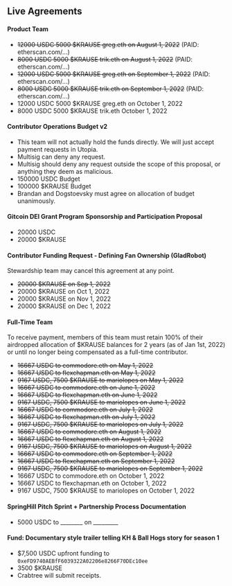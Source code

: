 ## Live Agreements

#### Product Team
- ~~12000 USDC 5000 $KRAUSE greg.eth on August 1, 2022~~ (PAID: etherscan.com/...)
- ~~8000 USDC 5000 $KRAUSE trik.eth on August 1, 2022~~ (PAID: etherscan.com/...)
- ~~12000 USDC 5000 $KRAUSE greg.eth on September 1, 2022~~ (PAID: etherscan.com/...)
- ~~8000 USDC 5000 $KRAUSE trik.eth on September 1, 2022~~ (PAID: etherscan.com/...)
- 12000 USDC 5000 $KRAUSE greg.eth on October 1, 2022
- 8000 USDC 5000 $KRAUSE trik.eth October 1, 2022

#### Contributor Operations Budget v2
- This team will not actually hold the funds directly. We will just accept payment requests in Utopia. 
- Multisig can deny any request.
- Multisig should deny any request outside the scope of this proposal, or anything they deem as malicious.
- 150000 USDC Budget
- 100000 $KRAUSE Budget
- Brandan and Dogstoevsky must agree on allocation of budget unanimously.

#### Gitcoin DEI Grant Program Sponsorship and Participation Proposal
- 20000 USDC
- 20000 $KRAUSE

#### Contributor Funding Request - Defining Fan Ownership (GladRobot)
Stewardship team may cancel this agreement at any point.
- ~~20000 $KRAUSE on Sep 1, 2022~~
- 20000 $KRAUSE on Oct 1, 2022
- 20000 $KRAUSE on Nov 1, 2022
- 20000 $KRAUSE on Dec 1, 2022

#### Full-Time Team
To receive payment, members of this team must retain 100% of their airdropped allocation of $KRAUSE balances for 2 years (as of Jan 1st, 2022) or until no longer being compensated as a full-time contributor.
- ~~16667 USDC to commodore.eth on May 1, 2022~~
- ~~16667 USDC to flexchapman.eth on May 1, 2022~~
- ~~9167 USDC, 7500 $KRAUSE to mariolopes on May 1, 2022~~
- ~~16667 USDC to commodore.eth on June 1, 2022~~
- ~~16667 USDC to flexchapman.eth on June 1, 2022~~
- ~~9167 USDC, 7500 $KRAUSE to mariolopes on June 1, 2022~~
- ~~16667 USDC to commodore.eth on July 1, 2022~~
- ~~16667 USDC to flexchapman.eth on July 1, 2022~~
- ~~9167 USDC, 7500 $KRAUSE to mariolopes on July 1, 2022~~
- ~~16667 USDC to commodore.eth on August 1, 2022~~
- ~~16667 USDC to flexchapman.eth on August 1, 2022~~
- ~~9167 USDC, 7500 $KRAUSE to mariolopes on August 1, 2022~~
- ~~16667 USDC to commodore.eth on September 1, 2022~~
- ~~16667 USDC to flexchapman.eth on September 1, 2022~~
- ~~9167 USDC, 7500 $KRAUSE to mariolopes on September 1, 2022~~
- 16667 USDC to commodore.eth on October 1, 2022
- 16667 USDC to flexchapman.eth on October 1, 2022
- 9167 USDC, 7500 $KRAUSE to mariolopes on October 1, 2022

#### SpringHill Pitch Sprint + Partnership Process Documentation
- 5000 USDC to ________ on _________

#### Fund: Documentary style trailer telling KH & Ball Hogs story for season 1
- $7,500 USDC upfront funding to `0xeFD9740AEBfF6039322A02206e8266F70DEc10ee`
- 3500 $KRAUSE
- Crabtree will submit receipts.
